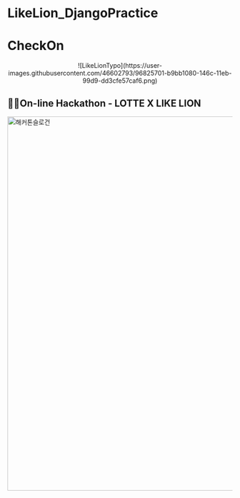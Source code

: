 # LikeLion_DjangoPractice

# CheckOn
<p align="center">
![LikeLionTypo](https://user-images.githubusercontent.com/46602793/96825701-b9bb1080-146c-11eb-99d9-dd3cfe57caf6.png)
</p>

## 👩‍💻On-line Hackathon - LOTTE X LIKE LION
<img width="839" alt="해커톤슬로건" src="https://user-images.githubusercontent.com/46602793/96824481-e6b9f400-1469-11eb-8438-06d3f5f282b9.png" width="80%">




